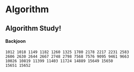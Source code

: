 # Algorithm
## Algorithm Study!
#### Backjoon
    1012 1018 1149 1182 1260 1325 1780 2178 2217 2231 2583
    2606 2630 2644 2667 2748 2798 7568 7576 9095 9461 9663
    10026 10819 11399 11403 11724 14889 15649 15650 
    15651 15652 
    
